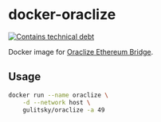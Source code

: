 # docker-oraclize

[![Contains technical debt](https://forthebadge.com/images/badges/contains-technical-debt.svg)](https://forthebadge.com)

Docker image for [Oraclize Ethereum Bridge](https://github.com/oraclize/ethereum-bridge).

## Usage

```` sh
docker run --name oraclize \
    -d --network host \
    gulitsky/oraclize -a 49
````